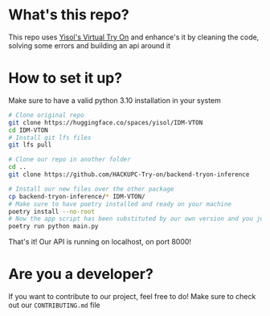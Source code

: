 # What's this repo?
This repo uses [Yisol's Virtual Try On](https://huggingface.co/spaces/yisol/IDM-VTON) and enhance's it by cleaning the code, solving some errors and building an api around it
# How to set it up?
Make sure to have a valid python 3.10 installation in your system
```bash
# Clone original repo
git clone https://huggingface.co/spaces/yisol/IDM-VTON
cd IDM-VTON
# Install git lfs files
git lfs pull

# Clone our repo in another folder
cd ..
git clone https://github.com/HACKUPC-Try-on/backend-tryon-inference

# Install our new files over the other package
cp backend-tryon-inference/* IDM-VTON/
# Make sure to have poetry installed and ready on your machine
poetry install --no-root
# Now the app script has been substituted by our own version and you just need to run it
poetry run python main.py
```
That's it! Our API is running on localhost, on port 8000!

# Are you a developer?
If you want to contribute to our project, feel free to do!
Make sure to check out our `CONTRIBUTING.md` file